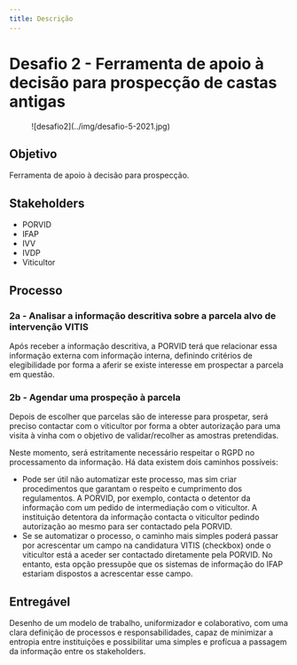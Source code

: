 ```yaml
---
title: Descrição
---
```


# Desafio 2 - Ferramenta de apoio à decisão para prospecção de castas antigas

<figure markdown> 
  ![desafio2](../img/desafio-5-2021.jpg)
</figure>

## Objetivo 
Ferramenta de apoio à decisão para prospecção.

## Stakeholders

+ PORVID
+ IFAP
+ IVV
+ IVDP
+ Viticultor

## Processo

### 2a - Analisar a informação descritiva sobre a parcela alvo de intervenção VITIS

Após receber a informação descritiva, a PORVID terá que relacionar essa informação externa com informação interna, definindo critérios de elegibilidade por forma a aferir se existe interesse em prospectar a parcela em questão.

### 2b - Agendar uma prospeção à parcela

Depois de escolher que parcelas são de interesse para prospetar, será preciso contactar com o viticultor por forma a obter autorização para uma visita à vinha com o objetivo de validar/recolher as amostras pretendidas.
 
 
Neste momento, será estritamente necessário respeitar o RGPD no processamento da informação. Há data existem dois caminhos possíveis:

+ Pode ser útil não automatizar este processo, mas sim criar procedimentos que garantam o respeito e cumprimento dos regulamentos. A PORVID, por exemplo, contacta o detentor da informação com um pedido de intermediação com o viticultor. A instituição detentora da informação contacta o viticultor pedindo autorização ao mesmo para ser contactado pela PORVID.
+ Se se automatizar o processo, o caminho mais simples poderá passar por acrescentar um campo na candidatura VITIS (checkbox) onde o viticultor está a aceder ser contactado diretamente pela PORVID. No entanto, esta opção pressupõe que os sistemas de informação do IFAP estariam dispostos a acrescentar esse campo.

## Entregável

Desenho de um modelo de trabalho, uniformizador e colaborativo, com uma clara definição de processos e responsabilidades, capaz de minimizar a entropia entre instituições e possibilitar uma simples e profícua a passagem da informação entre os stakeholders.
